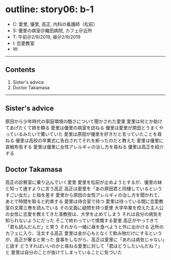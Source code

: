 # outline: story06: b-1

- C: 愛里, 優里, 高正, 内科の看護師（松前）
- S: 優里の病室＠織田病院, カフェ＠近所
- T: 午前＠2/9/2019, 昼＠2/9/2019
- I: 恋愛教室
- W:

---

## Contents

1. Sister's advice
2. Doctor Takamasa

---

## Sister's advice

原田から少年時代の家庭環境の酷さについて聞かされた愛里
愛里は何とか助けてあげたくて姉を頼る
愛里は優里の病室を訪ねる
優里は愛里が原田とうまくやっているみたいで驚いていた
愛里は原田が優里を好きだと言っていたことを尋ねる
優里は高校の卒業式に告白されてそれを断ったのだと教えた
愛里は優里に宣戦布告する
愛里は優里に女性アレルギィの治し方を尋ねる
優里は高正を紹介する

## Doctor Takamasa

高正の診察室に乗り込んでいく愛里
愛里を松前が止めようとするが、優里の妹と知って通すように言う高正
高正は愛里を「あの原田君と同棲しているというすごい女だ」と指を差す
愛里から原田の女性アレルギィの治し方を聞かれて、あとで時間を取ると約束する
愛里は待合室で待つ
愛里は待っている間に恋愛教室の文庫三巻を読んでいる
その文面に疑問を持つ愛里
大学卒業を控えた主人公の女性に恋愛を教えてきた准教授は、大学を止めてしまう
それは自分の病気を知られないようにだった
そこで終わっていて憤慨する愛里
高正がやってきて「君も読んだんだ」と笑う
それから一緒に昼を食べようと外に出かける
近所のカフェに入り、注文する高正
愛里は金が心もとなくて飲み物だけにするというが、高正が奢ると笑った
食事をしながら、高正は愛里に「あれは病気じゃない」と話す
どうすればいいのかと尋ねる愛里に対して「君はどうしたいんだね？」と
愛里は自分のことが抜けてしまっていることに気づいた

